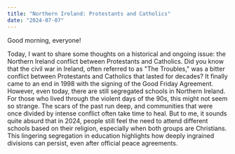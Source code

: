 ```yaml
---
title: "Northern Ireland: Protestants and Catholics"
date: "2024-07-07"
---
```


Good morning, everyone!

Today, I want to share some thoughts on a historical and ongoing issue: the Northern Ireland conflict between Protestants and Catholics.
Did you know that the civil war in Ireland, often referred to as "The Troubles," was a bitter conflict between Protestants and Catholics that lasted for decades? It finally came to an end in 1998 with the signing of the Good Friday Agreement. However, even today, there are still segregated schools in Northern Ireland.
For those who lived through the violent days of the 90s, this might not seem so strange. The scars of the past run deep, and communities that were once divided by intense conflict often take time to heal. But to me, it sounds quite absurd that in 2024, people still feel the need to attend different schools based on their religion, especially when both groups are Christians.
This lingering segregation in education highlights how deeply ingrained divisions can persist, even after official peace agreements. 
